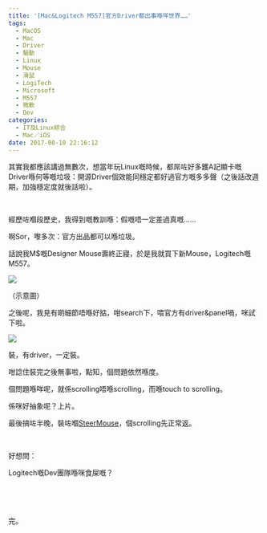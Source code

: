 ```yaml
---
title: '[Mac&Logitech M557]官方Driver都出事喺咩世界……'
tags:
  - MacOS
  - Mac
  - Driver
  - 驅動
  - Linux
  - Mouse
  - 滑鼠
  - LogiTech
  - Microsoft
  - M557
  - 微軟
  - Dev
categories:
  - IT及Linux綜合
  - Mac／iOS
date: 2017-08-10 22:16:12
---
```


其實我都應該講過無數次，想當年玩Linux嘅時候，都屌咗好多鑊A記顯卡嘅Driver喺何等嘅垃圾：開源Driver個效能同穩定都好過官方嘅多多聲（之後話改週期，加強穩定度就後話啦）。

&nbsp;

經歷咗嗰段歷史，我得到嘅教訓喺：假嘅唔一定差過真嘅……

啊Sor，嚟多次：官方出品都可以喺垃圾。

話說我M$嘅Designer Mouse壽終正寢，於是我就買下新Mouse，Logitech嘅M557。

[![](https://lenchan139.org/blog/wp-content/uploads/2017/08/Screen-Shot-2017-08-10-at-10.09.03-PM-300x222.png)](https://lenchan139.org/blog/wp-content/uploads/2017/08/Screen-Shot-2017-08-10-at-10.09.03-PM.png)

（示意圖）

之後呢，我見有啲細節唔喺好掂，咁search下，喂官方有driver&amp;panel喎，咪試下啦。

[![](https://lenchan139.org/blog/wp-content/uploads/2017/08/Screen-Shot-2017-08-10-at-10.11.59-PM-300x225.png)](https://lenchan139.org/blog/wp-content/uploads/2017/08/Screen-Shot-2017-08-10-at-10.11.59-PM.png)

裝，有driver，一定裝。

咁諗住裝完之後無事啦，點知，個問題依然喺度。

個問題喺咩呢，就係scrolling唔喺scrolling，而喺touch to scrolling。

係咪好抽象呢？上片。



最後搞咗半晚，裝咗嗰[SteerMouse](http://plentycom.jp/payment/en/purchase/index?APP_NAME=SteerMouse5)，個scrolling先正常返。

&nbsp;

好想問：

Logitech嘅Dev團隊喺咪食屎嘅？

&nbsp;

&nbsp;

完。

&nbsp;
